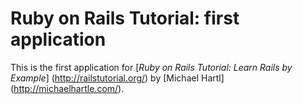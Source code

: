 # Ruby on Rails Tutorial: first application

This is the first application for 
[*Ruby on Rails Tutorial: Learn Rails by Example*] (http://railstutorial.org/)
by [Michael Hartl] (http://michaelhartle.com/).